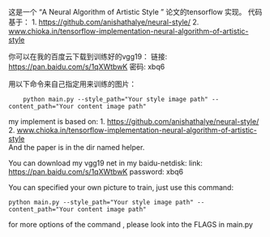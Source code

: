  这是一个 “A Neural Algorithm of Artistic Style ” 论文的tensorflow 实现。
代码基于：
	 1. https://github.com/anishathalye/neural-style/
 	 2. www.chioka.in/tensorflow-implementation-neural-algorithm-of-artistic-style
 	 
你可以在我的百度云下载到训练好的vgg19：
	链接: https://pan.baidu.com/s/1qXWtbwK 密码: xbq6
	
用以下命令来自己指定用来训练的图片：
		
        python main.py --style_path="Your style image path" -- content_path="Your content image path"
 
 my implement is  based on:
 	 1. https://github.com/anishathalye/neural-style/
 	 2. www.chioka.in/tensorflow-implementation-neural-algorithm-of-artistic-style	 
 And the paper is in the dir named helper.
 
You can download my vgg19  net in my baidu-netdisk:
	link: https://pan.baidu.com/s/1qXWtbwK 
	password: xbq6

You can specified your own picture to train, just use this command:
	
    python main.py --style_path="Your style image path" -- content_path="Your content image path"

for more options of the command , please look into the FLAGS in main.py
